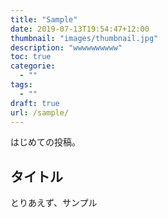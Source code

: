 ```yaml
---
title: "Sample"
date: 2019-07-13T19:54:47+12:00
thumbnail: "images/thumbnail.jpg"
description: "wwwwwwwwww"
toc: true
categorie:
  - ""
tags:
  - ""
draft: true
url: /sample/
---
```


はじめての投稿。

## タイトル

とりあえず、サンプル